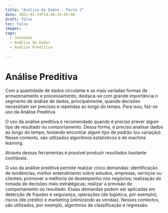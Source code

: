 ```yaml
---
title: "Análise de Dados - Parte 2"
date: 2021-01-19T14:40:29-03:00
draft: false
toc: false
images:
tags:
  - Conteúdo
  - Análise de Dados
  - Análise Preditiva
 
---
```


# Análise Preditiva

Com a quantidade de dados circulante e as mais variadas formas de armazenamento e processamento, destaca-se com grande importância o segmento de análise de dados, principalmente, quando decisões necessitam ser precisas e repetidas ao longo do tempo. Para isso, faz-se uso da Análise Preditiva.

O uso da análise preditiva é recomendado quando é preciso prever algum tipo de resultado ou comportamento. Dessa forma, é preciso analisar dados ao longo do tempo, tentando encontrar algum tipo de padrão (ou variação). Nesse contexto, são utilizados algoritmos estatísticos e de machine learning.

Através dessas ferramentas é possível produzir resultados bastante confiáveis.

O uso da análise preditiva permite realizar cinco demandas: identificação de tendências; melhor entendimento sobre estudos, empresas, serviços ou clientes; promover a melhoria de desempenho nos negócios; realização de tomada de decisões mais estratégicas; realizar a previsão de comportamento ou resultado. Essas demandas podem ser aplicadas em detecção de fraudes e segurança, operações (de logística, por exemplo), riscos (de crédito) e marketing (otimizando as vendas). Nesses contextos, são utilizados, por exemplo, algoritmos de classificação e regressão.
